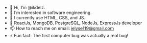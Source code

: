 - 👋 Hi, I’m @ikdelz.
- 👀 I’m interested in software engineering.
- 🌱 I currently use HTML, CSS, and JS.
- 🌱 ReactJs, MongoDB, PostgreSQL, NodeJs, ExpressJs developer
- 📫 How to reach me on email: ielyse119@gmail.com
- ⚡ Fun fact: The first computer bug was actually a real bug!
